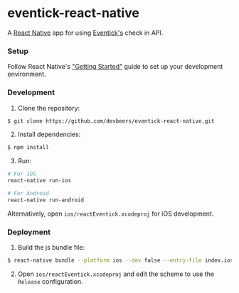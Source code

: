 # eventick-react-native

A [React Native](http://facebook.github.io/react-native/) app for using [Eventick's](https://www.eventick.com.br/) check in API.

### Setup

Follow React Native's ["Getting Started"](http://facebook.github.io/react-native/docs/getting-started.html) guide to set up your development environment.

### Development

1. Clone the repository:

  ```sh
  $ git clone https://github.com/devbeers/eventick-react-native.git
  ```

2. Install dependencies:

  ```sh
  $ npm install
  ```

3. Run:

  ```sh
  # For iOS
  react-native run-ios

  # For Android
  react-native run-android
  ```

  Alternatively, open `ios/reactEventick.xcodeproj` for iOS development.
  
### Deployment

1. Build the js bundle file:

  ```sh
  $ react-native bundle --platform ios --dev false --entry-file index.ios.js --bundle-output iOS/main.jsbundle
  ```
  
2. Open `ios/reactEventick.xcodeproj` and edit the scheme to use the `Release` configuration.